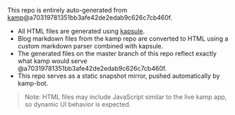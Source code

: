 This repo is entirely auto-generated from [kamp](https://github.com/sakethpathike/kamp)@a70319781351bb3afe42de2edab9c626c7cb460f.

- All HTML files are generated using [kapsule](https://github.com/sakethpathike/kapsule).
- Blog markdown files from the kamp repo are converted to HTML using a custom markdown parser combined with kapsule.
- The generated files on the master branch of this repo reflect exactly what kamp would serve @a70319781351bb3afe42de2edab9c626c7cb460f.
- This repo serves as a static snapshot mirror, pushed automatically by kamp-bot.

> Note: HTML files may include JavaScript similar to the live kamp app, so dynamic UI behavior is expected.
